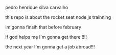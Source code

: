 pedro henrique silva carvalho


this repo is about the rocket seat node js trainning


im gonna finsih that before february 

if god helps me I'm gonna get there !!!!

the next year I'm gonna get a job abroad!!!


